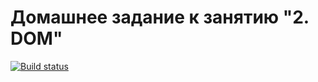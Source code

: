 # Домашнее задание к занятию "2. DOM"

[![Build status](https://ci.appveyor.com/api/projects/status/oy87e0g39dx907jg?svg=true)](https://ci.appveyor.com/project/Kelias1/ahj-dom)
